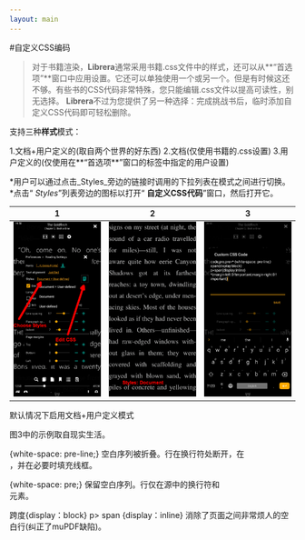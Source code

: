 ```yaml
---
layout: main
---
```


#自定义CSS编码

>对于书籍渲染，**Librera**通常采用书籍.css文件中的样式，还可以从**“首选项”**窗口中应用设置。它还可以单独使用一个或另一个。但是有时候这还不够。有些书的CSS代码非常特殊，您只能编辑.css文件以提高可读性，别无选择。 **Librera**不过为您提供了另一种选择：完成挑战书后，临时添加自定义CSS代码即可轻松删除。

支持三种**样式**模式：

1.文档+用户定义的(取自两个世界的好东西)
2.文档(仅使用书籍的.css设置)
3.用户定义的(仅使用在**“首选项**”窗口的标签中指定的用户设置)

*用户可以通过点击_Styles_旁边的链接时调用的下拉列表在模式之间进行切换。
*点击“ _Styles_”列表旁边的图标以打开“ **自定义CSS代码**”窗口，然后打开它。

|1|2|3|
|-|-|-|
|![](1.png)|![](2.png)|![](3.png)|

默认情况下启用文档+用户定义模式

图3中的示例取自现实生活。

{white-space: pre-line;}
空白序列被折叠。行在换行符处断开，在<br> ，并在必要时填充线框。

{white-space: pre;}
保留空白序列。行仅在源中的换行符和<br>元素。

跨度{display：block}
p&gt; span {display：inline}
消除了页面之间非常烦人的空白行(纠正了muPDF缺陷)。
